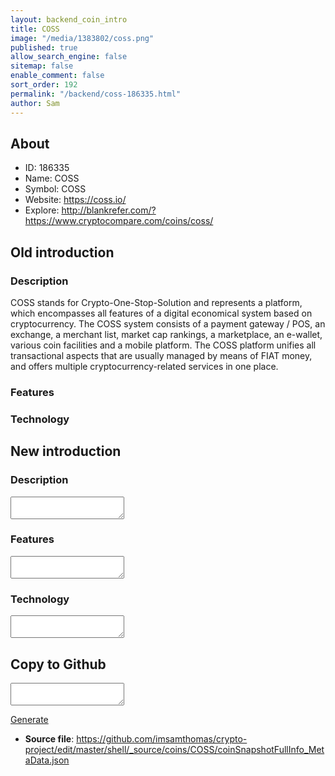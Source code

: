 ```yaml
---
layout: backend_coin_intro
title: COSS
image: "/media/1383802/coss.png"
published: true
allow_search_engine: false
sitemap: false
enable_comment: false
sort_order: 192
permalink: "/backend/coss-186335.html"
author: Sam
---
```


## About

- ID: 186335
- Name: COSS
- Symbol: COSS
- Website: https://coss.io/
- Explore: http://blankrefer.com/?https://www.cryptocompare.com/coins/coss/


## Old introduction

### Description

<p>COSS stands for Crypto-One-Stop-Solution and represents a platform, which encompasses all features of a digital economical system based on cryptocurrency. The COSS system consists of a payment gateway / POS, an exchange, a merchant list, market cap rankings, a marketplace, an e-wallet, various coin facilities and a mobile platform. The COSS platform unifies all transactional aspects that are usually managed by means of FIAT money, and offers multiple cryptocurrency-related services in one place.</p>

### Features


### Technology




## New introduction


### Description
<textarea id="meta_description" name="description"></textarea>

### Features
<textarea id="meta_features" name="features"></textarea>

### Technology
<textarea id="meta_technology" name="technology"></textarea>


## Copy to Github

<textarea id="coinsnapshotfullinfo_metadata"></textarea>

<a href="#gen" onclick="generateMetaDatJson()">Generate</a>

- **Source file**: <a href="https://github.com/imsamthomas/crypto-project/edit/master/shell/_source/coins/COSS/coinSnapshotFullInfo_MetaData.json">https://github.com/imsamthomas/crypto-project/edit/master/shell/_source/coins/COSS/coinSnapshotFullInfo_MetaData.json</a>

